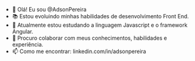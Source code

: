 - 👋 Olá! Eu sou @AdsonPereira
- 📚 Estou evoluindo minhas habilidades de desenvolvimento Front End.
- 🌱 Atualmente estou estudando a linguagem Javascript e o framework Angular.
- 💞️ Procuro colaborar com meus conhecimentos, habilidades e experiência.
- 📫 Como me encontrar: linkedin.com/in/adsonpereira

<!---
AdsonPereira/AdsonPereira is a ✨ special ✨ repository because its `README.md` (this file) appears on your GitHub profile.
You can click the Preview link to take a look at your changes.
--->
